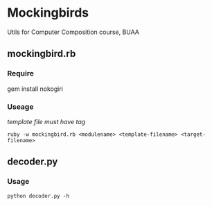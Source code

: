 # Mockingbirds
Utils for Computer Composition course, BUAA

## mockingbird.rb

### Require

gem install nokogiri

### Useage

*template file must have <appear> tag*

`ruby -w mockingbird.rb <modulename> <template-filename> <target-filename>`

## decoder.py

### Usage
`python decoder.py -h`

